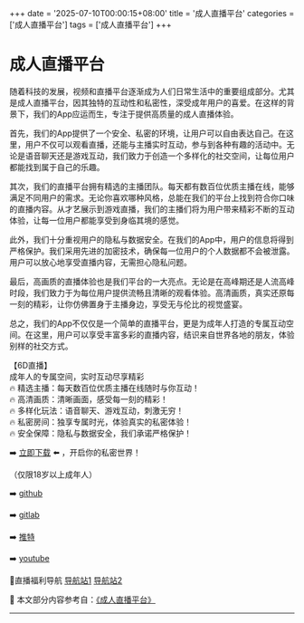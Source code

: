 +++
date = '2025-07-10T00:00:15+08:00'
title = '成人直播平台'
categories = ['成人直播平台']
tags = ['成人直播平台']
+++

# 成人直播平台

随着科技的发展，视频和直播平台逐渐成为人们日常生活中的重要组成部分。尤其是成人直播平台，因其独特的互动性和私密性，深受成年用户的喜爱。在这样的背景下，我们的App应运而生，专注于提供高质量的成人直播体验。

首先，我们的App提供了一个安全、私密的环境，让用户可以自由表达自己。在这里，用户不仅可以观看直播，还能与主播实时互动，参与到各种有趣的活动中。无论是语音聊天还是游戏互动，我们致力于创造一个多样化的社交空间，让每位用户都能找到属于自己的乐趣。

其次，我们的直播平台拥有精选的主播团队。每天都有数百位优质主播在线，能够满足不同用户的需求。无论你喜欢哪种风格，总能在我们的平台上找到符合你口味的直播内容。从才艺展示到游戏直播，我们的主播们将为用户带来精彩不断的互动体验，让每一位用户都能享受到身临其境的感觉。

此外，我们十分重视用户的隐私与数据安全。在我们的App中，用户的信息将得到严格保护。我们采用先进的加密技术，确保每一位用户的个人数据都不会被泄露。用户可以放心地享受直播内容，无需担心隐私问题。

最后，高画质的直播体验也是我们平台的一大亮点。无论是在高峰期还是人流高峰时段，我们致力于为每位用户提供流畅且清晰的观看体验。高清画质，真实还原每一刻的精彩，让你仿佛置身于主播身边，享受无与伦比的视觉盛宴。

总之，我们的App不仅仅是一个简单的直播平台，更是为成年人打造的专属互动空间。在这里，用户可以享受丰富多彩的直播内容，结识来自世界各地的朋友，体验别样的社交方式。

【6D直播】  
成年人的专属空间，实时互动尽享精彩  
🔥 精选主播：每天数百位优质主播在线随时与你互动！  
🔥 高清画质：清晰画面，感受每一刻的精彩！  
🔥 多样化玩法：语音聊天、游戏互动，刺激无穷！  
🔥 私密房间：独享专属时光，体验真实的私密体验！  
🔥 安全保障：隐私与数据安全，我们承诺严格保护！  

➡️ [立即下载](https://down123.s3.ap-east-1.amazonaws.com/down/down.html?channelCode=blog) ⬅️ ，开启你的私密世界！  

（仅限18岁以上成年人）  

➡️ [github](https://aldult-live.github.io/)  

➡️ [gitlab](https://seo-09598d.gitlab.io/)  

➡️ [推特](https://x.com/wegame33)  

➡️ [youtube](https://www.youtube.com/@6Dlive)  

🔞直播福利导航 [导航站1](https://webstack-86085a.gitlab.io/) [导航站2](https://onlygit123-2.github.io/)


📘 本文部分内容参考自：[《成人直播平台》](https://github.com/madouvv/mandou)

---
